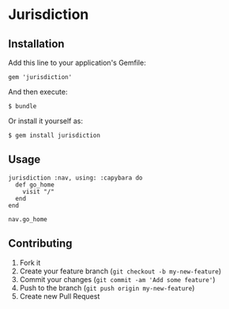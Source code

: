 # Jurisdiction

## Installation

Add this line to your application's Gemfile:

    gem 'jurisdiction'

And then execute:

    $ bundle

Or install it yourself as:

    $ gem install jurisdiction

## Usage

    jurisdiction :nav, using: :capybara do
      def go_home
        visit "/"
      end
    end
    
    nav.go_home

## Contributing

1. Fork it
2. Create your feature branch (`git checkout -b my-new-feature`)
3. Commit your changes (`git commit -am 'Add some feature'`)
4. Push to the branch (`git push origin my-new-feature`)
5. Create new Pull Request
